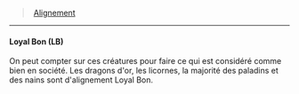 ﻿---
!GenericItem
Name: Loyal Bon (LB)
Id: alignment_hd.md#loyal-bon-lb
ParentLink: alignment_hd.md#alignement
ParentName: Alignement
NameLevel: 4
Attributes: {}
---
> [Alignement](hd_alignment.md)

---

#### Loyal Bon (LB)

On peut compter sur ces créatures pour faire ce qui est considéré comme bien en société. Les dragons d'or, les licornes, la majorité des paladins et des nains sont d'alignement Loyal Bon.

